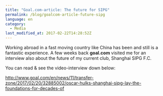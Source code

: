 ```yaml
---
title: "Goal.com-article: The future for SIPG"
permalink: /blog/goalcom-article-future-sipg
language: en
category:
  - Media
last_modified_at: 2017-02-22T14:28:52Z
---
```


Working abroad in a fast moving country like China has been and still is a fantastic experience. A few weeks back **goal.com** visited me for an interview also about the future of my current club, Shanghai SIPG F.C.

You can read & see the video-interview down below:

<http://www.goal.com/en/news/11/transfer-zone/2017/02/20/32885002/oscar-hulks-shanghai-sipg-lay-the-foundations-for-decades-of>
